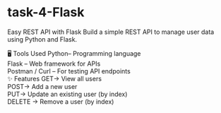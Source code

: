 # task-4-Flask
Easy REST API with Flask
Build a simple REST API to manage user data using Python and Flask.

🖥 Tools Used
Python– Programming language  
Flask – Web framework for APIs  
Postman / Curl – For testing API endpoints  
✨ Features
GET→ View all users  
POST→ Add a new user  
PUT→ Update an existing user (by index)  
DELETE → Remove a user (by index)  

